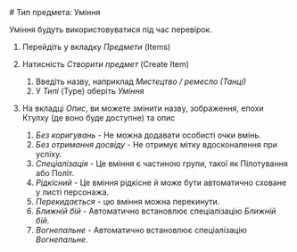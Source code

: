 <!--- This file is auto generated from module/manual/uk/item_skill.md --># Тип предмета: Уміння

Уміння будуть використовуватися під час перевірок.

1. Перейдіть у вкладку _Предмети_ (Items)

2. Натисність _Створити предмет_ (Create Item)

   1. Введіть назву, наприклад _Мистецтво / ремесло (Танці)_
   2. У _Типі_ (Type) оберіть _Уміння_

3. На вкладці _Опис_, ви можете змінити назву, зображення, епохи Ктулху (де воно буде доступне) та опис

   1. _Без коригувань_ - Не можна додавати особисті очки вмінь.
   2. _Без отримання досвіду_ - Не отримує мітку вдосконалення при успіху.
   3. _Спеціалізація_ - Це вміння є частиною групи, такої як Пілотування або Політ.
   4. _Рідкісний_ - Це вміння рідкісне й може бути автоматично сховане у листі персонажа.
   5. _Перекидається_ - цю вміння можна перекинути.
   6. _Ближній бій_ - Автоматично встановлює спеціалізацію _Ближній бій_.
   7. _Вогнепальне_ - Автоматично встановлює спеціалізацію _Вогнепальне_.
